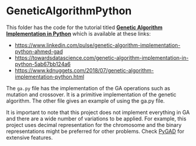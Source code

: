 # GeneticAlgorithmPython

This folder has the code for the tutorial titled [**Genetic Algorithm Implementation in Python**](https://www.linkedin.com/pulse/genetic-algorithm-implementation-python-ahmed-gad) which is available at these links:

* https://www.linkedin.com/pulse/genetic-algorithm-implementation-python-ahmed-gad
* https://towardsdatascience.com/genetic-algorithm-implementation-in-python-5ab67bb124a6
* https://www.kdnuggets.com/2018/07/genetic-algorithm-implementation-python.html

The `ga.py` file has the implementation of the GA operations such as mutation and crossover. It is a primitive implementation of the genetic algorithm. The other file gives an example of using the ga.py file.

It is important to note that this project does not implement everything in GA and there are a wide number of variations to be applied. For example, this project uses decimal representation for the chromosome and the binary representations might be preferred for other problems. Check [PyGAD](https://pygad.pygad.readthedocs.io/en) for extensive features.
